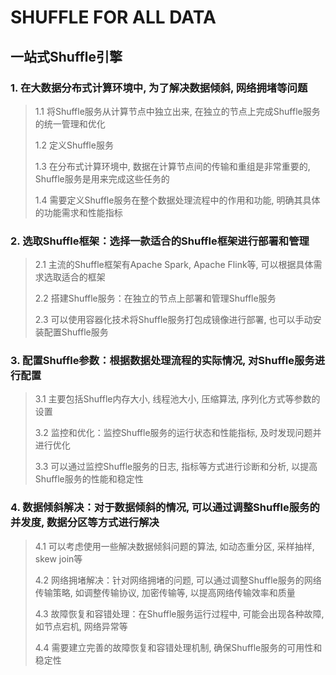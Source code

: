 # SHUFFLE FOR ALL DATA

## 一站式Shuffle引擎

### 1. 在大数据分布式计算环境中, 为了解决数据倾斜, 网络拥堵等问题
> 
> 1.1 将Shuffle服务从计算节点中独立出来, 在独立的节点上完成Shuffle服务的统一管理和优化
> 
> 1.2 定义Shuffle服务
> 
> 1.3 在分布式计算环境中, 数据在计算节点间的传输和重组是非常重要的, Shuffle服务是用来完成这些任务的
> 
> 1.4 需要定义Shuffle服务在整个数据处理流程中的作用和功能, 明确其具体的功能需求和性能指标
>
### 2. 选取Shuffle框架：选择一款适合的Shuffle框架进行部署和管理
> 
> 2.1 主流的Shuffle框架有Apache Spark, Apache Flink等, 可以根据具体需求选取适合的框架
> 
> 2.2 搭建Shuffle服务：在独立的节点上部署和管理Shuffle服务
> 
> 2.3 可以使用容器化技术将Shuffle服务打包成镜像进行部署, 也可以手动安装配置Shuffle服务
>
### 3. 配置Shuffle参数：根据数据处理流程的实际情况, 对Shuffle服务进行配置
> 
> 3.1 主要包括Shuffle内存大小, 线程池大小, 压缩算法, 序列化方式等参数的设置
> 
> 3.2 监控和优化：监控Shuffle服务的运行状态和性能指标, 及时发现问题并进行优化
> 
> 3.3 可以通过监控Shuffle服务的日志, 指标等方式进行诊断和分析, 以提高Shuffle服务的性能和稳定性
>
### 4. 数据倾斜解决：对于数据倾斜的情况, 可以通过调整Shuffle服务的并发度, 数据分区等方式进行解决
> 
> 4.1 可以考虑使用一些解决数据倾斜问题的算法, 如动态重分区, 采样抽样, skew join等
> 
> 4.2 网络拥堵解决：针对网络拥堵的问题, 可以通过调整Shuffle服务的网络传输策略, 如调整传输协议, 加密传输等, 以提高网络传输效率和质量
> 
> 4.3 故障恢复和容错处理：在Shuffle服务运行过程中, 可能会出现各种故障, 如节点宕机, 网络异常等
> 
> 4.4 需要建立完善的故障恢复和容错处理机制, 确保Shuffle服务的可用性和稳定性